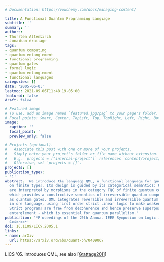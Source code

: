 ```yaml
---
# Documentation: https://wowchemy.com/docs/managing-content/

title: A Functional Quantum Programming Language
subtitle: ''
summary: ''
authors:
- Thorsten Altenkirch
- Jonathan Grattage
tags:
- quantum computing
- quantum entanglement
- functional programming
- quantum gates
- formal logic
- quantum entanglement
- functional languages
categories: []
date: '2005-06-01'
lastmod: 2021-09-06T11:48:19-05:00
featured: false
draft: false

# Featured image
# To use, add an image named `featured.jpg/png` to your page's folder.
# Focal points: Smart, Center, TopLeft, Top, TopRight, Left, Right, BottomLeft, Bottom, BottomRight.
image:
  caption: ''
  focal_point: ''
  preview_only: false

# Projects (optional).
#   Associate this post with one or more of your projects.
#   Simply enter your project's folder or file name without extension.
#   E.g. `projects = ["internal-project"]` references `content/project/deep-learning/index.md`.
#   Otherwise, set `projects = []`.
projects: []
publication_types:
- '1'
abstract: 'We introduce the language QML, a functional language for quantum computations
  on finite types. Its design is guided by its categorical semantics: QML programs
  are interpreted by morphisms in the category FQC of finite quantum computations,
  which provides a constructive semantics of irreversible quantum computations realisable
  as quantum gates. QML integrates reversible and irreversible quantum computations
  in one language, using first order strict linear logic to make weakenings explicit.
  Strict programs are free from decoherence and hence preserve superpositions and
  entanglement - which is essential for quantum parallelism.'
publication: '*Proceedings of the 20th Annual IEEE Symposium on Logic in Computer
  Science*'
doi: 10.1109/LICS.2005.1
links:
- name: arXiv
  url: https://arxiv.org/abs/quant-ph/0409065
---
```

LICS '05. Introduces QML, see also [[Grattage2011](../Grattage2011)]